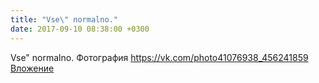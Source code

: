 ```yaml
---
title: "Vse\" normalno."
date: 2017-09-10 08:38:00 +0300
---
```


Vse" normalno.
Фотография
<a class="vk-attach" href="https://vk.com/photo41076938_456241859">https://vk.com/photo41076938_456241859</a>
<a class="vk-attach" href="https://vk.com/photo41076938_456241859">Вложение</a>
